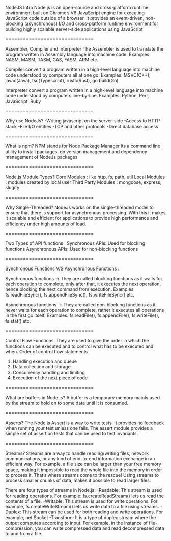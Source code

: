 NodeJS Intro
Node.js is an open-source and cross-platform runtime environment built on Chrome’s V8 JavaScript engine for executing JavaScript code outside of a browser. It provides an event-driven, non-blocking (asynchronous) I/O and cross-platform runtime environment for building highly scalable server-side applications using JavaScript

==============================

Assembler, Compiler and Interpreter
The Assembler is used to translate the program written in Assembly language into machine code. Examples: NASM, MASM, TASM, GAS, FASM, ARM etc.

Compiler convert a program written in a high-level language into machine code understood by computers all at one go. Examples: MSVC(C++), javac(Java), tsc(Typescript), rustc(Rust), go build(Go)

Interpreter convert a program written in a high-level language into machine code understood by computers line-by-line. Examples: Python, Perl, JavaScript, Ruby

==============================

Why use NodeJs?
-Writing javascript on the server-side
-Access to HTTP stack
-File I/O entities
-TCP and other protocols
-Direct database access

==============================

What is npm?
NPM stands for Node Package Manager its a command line utility to install packages, do version management and dependency management of NodeJs packages

==============================

Node.js Module Types?
Core Modules : like http, fs, path, util
Local Modules : modules created by local user
Third Party Modules : mongoose, express, slugify

==============================

Why Single-Threaded?
NodeJs works on the single-threaded model to ensure that there is support for asynchronous processing. With this it makes it scalable and efficient for applications to provide high performance and efficiency under high amounts of load.

==============================

Two Types of API functions :
Synchronous APIs: Used for blocking functions
Asynchronous APIs: Used for non-blocking functions

==============================

Synchronous Functions V/S Asynchronous Functions :

Synchronous functions -> They are called blocking functions as it waits for each operation to complete, only after that, it executes the next operation, hence blocking the next command from execution. Examples: fs.readFileSync(), fs.appendFileSync(), fs.writeFileSync() etc.

Asynchronous functions -> They are called non-blocking functions as it never waits for each operation to complete, rather it executes all operations in the first go itself. Examples: fs.readFile(), fs.appendFile(), fs.writeFile(), fs.stat() etc.

==============================

Control Flow Functions: They are used to give the order in which the functions can be executed and to control what has to be executed and when.
Order of control flow statements

1. Handling execution and queue
2. Data collection and storage
3. Concurrency handling and limiting
4. Execution of the next piece of code

==============================

What are buffers in Node.js?
A buffer is a temporary memory mainly used by the stream to hold on to some data until it is consumed.

==============================

Asserts?
The Node.js Assert is a way to write tests. It provides no feedback when running your test unless one fails. The assert module provides a simple set of assertion tests that can be used to test invariants.

==============================

Streams?
Streams are a way to handle reading/writing files, network communications, or any kind of end-to-end information exchange in an efficient way. For example, a file size can be larger than your free memory space, making it impossible to read the whole file into the memory in order to process it. That’s where streams come to the rescue! Using streams to process smaller chunks of data, makes it possible to read larger files.

There are four types of streams in Node.js:
-Readable: This stream is used for reading operations. For example: fs.createReadStream() lets us read the contents of a file.
-Writable: This stream is used for write operations. For example, fs.createWriteStream() lets us write data to a file using streams.
-Duplex: This stream can be used for both reading and write operations. For example, net.Socket
-Transform: It is a type of duplex stream where the output computes according to input. For example, in the instance of file-compression, you can write compressed data and read decompressed data to and from a file.
